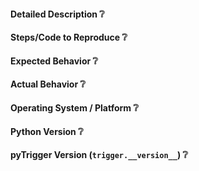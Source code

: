 <!--
This is a template helping you to create an issue which can be processed as quickly as possible. This is the bug reporting section for the DNetPRO library.
-->

#### Detailed Description :grey_question:
<!-- your description -->

#### Steps/Code to Reproduce :grey_question:
<!-- to add code example fence it with triple backticks and optional file extension
    ```.cpp
    // C++ code example
    ```
 or attach as .txt or .zip file
-->

#### Expected Behavior :grey_question:
<!-- Description of the expected result(s) -->

#### Actual Behavior :grey_question:
<!-- Description (possibly with some shell reports) of the actual result(s) -->

#### Operating System / Platform :grey_question:
<!-- Example
- OS: Windows 10 Pro
- System type: x64
- Processor: i7-6500U
- RAM: 8 GB
-->

#### Python Version :grey_question:
<!--
$ python --version
Python 3.7.3
-->

#### pyTrigger Version (`trigger.__version__`) :grey_question:
<!--
$ python -c "import trigger; print(trigger.__version__)"
'1.0.0'
-->
